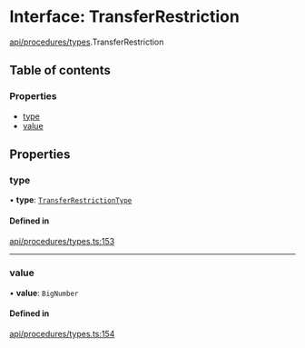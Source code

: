 # Interface: TransferRestriction

[api/procedures/types](../wiki/api.procedures.types).TransferRestriction

## Table of contents

### Properties

- [type](../wiki/api.procedures.types.TransferRestriction#type)
- [value](../wiki/api.procedures.types.TransferRestriction#value)

## Properties

### type

• **type**: [`TransferRestrictionType`](../wiki/api.procedures.types.TransferRestrictionType)

#### Defined in

[api/procedures/types.ts:153](https://github.com/PolymeshAssociation/polymesh-sdk/blob/91c2d2d8/src/api/procedures/types.ts#L153)

___

### value

• **value**: `BigNumber`

#### Defined in

[api/procedures/types.ts:154](https://github.com/PolymeshAssociation/polymesh-sdk/blob/91c2d2d8/src/api/procedures/types.ts#L154)
